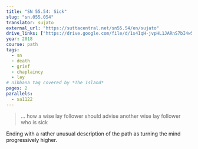 ```yaml
---
title: "SN 55.54: Sick"
slug: "sn.055.054"
translator: sujato
external_url: "https://suttacentral.net/sn55.54/en/sujato"
drive_links: ["https://drive.google.com/file/d/1s4IqH-jvpHL1JARnS7bI4w5DHt1P2dP5/view?usp=drivesdk"]
year: 2018
course: path
tags:
  - sn
  - death
  - grief
  - chaplaincy
  - lay
# nibbana tag covered by *The Island*
pages: 2
parallels:
  - sa1122
---
```


> … how a wise lay follower should advise another wise lay follower who is sick

Ending with a rather unusual description of the path as turning the mind progressively higher.
